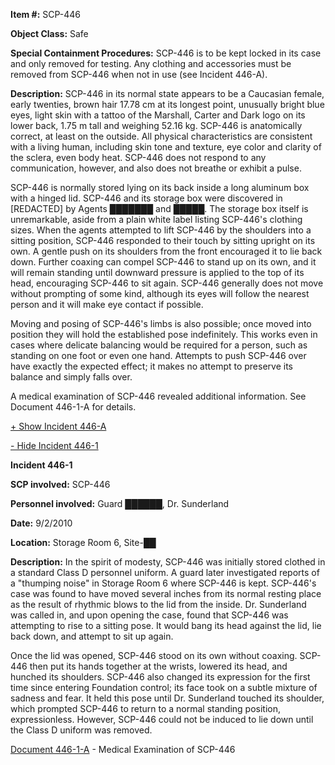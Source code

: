 **Item #:** SCP-446

**Object Class:** Safe

**Special Containment Procedures:** SCP-446 is to be kept locked in its case and only removed for testing. Any clothing and accessories must be removed from SCP-446 when not in use (see Incident 446-A).

**Description:** SCP-446 in its normal state appears to be a Caucasian female, early twenties, brown hair 17.78 cm at its longest point, unusually bright blue eyes, light skin with a tattoo of the Marshall, Carter and Dark logo on its lower back, 1.75 m tall and weighing 52.16 kg. SCP-446 is anatomically correct, at least on the outside. All physical characteristics are consistent with a living human, including skin tone and texture, eye color and clarity of the sclera, even body heat. SCP-446 does not respond to any communication, however, and also does not breathe or exhibit a pulse.

SCP-446 is normally stored lying on its back inside a long aluminum box with a hinged lid. SCP-446 and its storage box were discovered in \[REDACTED\] by Agents ███████ and █████. The storage box itself is unremarkable, aside from a plain white label listing SCP-446's clothing sizes. When the agents attempted to lift SCP-446 by the shoulders into a sitting position, SCP-446 responded to their touch by sitting upright on its own. A gentle push on its shoulders from the front encouraged it to lie back down. Further coaxing can compel SCP-446 to stand up on its own, and it will remain standing until downward pressure is applied to the top of its head, encouraging SCP-446 to sit again. SCP-446 generally does not move without prompting of some kind, although its eyes will follow the nearest person and it will make eye contact if possible.

Moving and posing of SCP-446's limbs is also possible; once moved into position they will hold the established pose indefinitely. This works even in cases where delicate balancing would be required for a person, such as standing on one foot or even one hand. Attempts to push SCP-446 over have exactly the expected effect; it makes no attempt to preserve its balance and simply falls over.

A medical examination of SCP-446 revealed additional information. See Document 446-1-A for details.

[+ Show Incident 446-A](javascript:;)

[\- Hide Incident 446-1](javascript:;)

**Incident 446-1**

**SCP involved:** SCP-446

**Personnel involved:** Guard ██████, Dr. Sunderland

**Date:** 9/2/2010

**Location:** Storage Room 6, Site-██

**Description:** In the spirit of modesty, SCP-446 was initially stored clothed in a standard Class D personnel uniform. A guard later investigated reports of a "thumping noise" in Storage Room 6 where SCP-446 is kept. SCP-446's case was found to have moved several inches from its normal resting place as the result of rhythmic blows to the lid from the inside. Dr. Sunderland was called in, and upon opening the case, found that SCP-446 was attempting to rise to a sitting pose. It would bang its head against the lid, lie back down, and attempt to sit up again.

Once the lid was opened, SCP-446 stood on its own without coaxing. SCP-446 then put its hands together at the wrists, lowered its head, and hunched its shoulders. SCP-446 also changed its expression for the first time since entering Foundation control; its face took on a subtle mixture of sadness and fear. It held this pose until Dr. Sunderland touched its shoulder, which prompted SCP-446 to return to a normal standing position, expressionless. However, SCP-446 could not be induced to lie down until the Class D uniform was removed.

[Document 446-1-A](/document-446-1-a) - Medical Examination of SCP-446